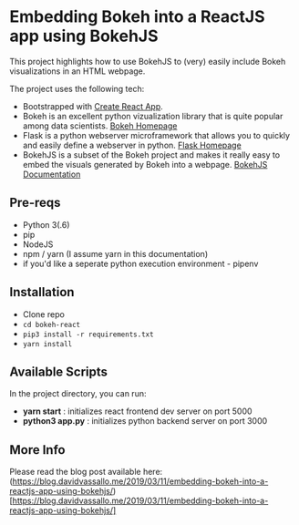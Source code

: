 # Embedding Bokeh into a ReactJS app using BokehJS

This project highlights how to use BokehJS to (very) easily include Bokeh visualizations in an HTML webpage. 

The project uses the following tech:

* Bootstrapped with [Create React App](https://github.com/facebook/create-react-app).
* Bokeh is an excellent python vizualization library that is quite popular among data scientists. [Bokeh Homepage](https://bokeh.pydata.org/en/latest/)
* Flask is a python webserver microframework that allows you to quickly and easily define a webserver in python. [Flask Homepage](http://flask.pocoo.org/)
* BokehJS is a subset of the Bokeh project and makes it really easy to embed the visuals generated by Bokeh into a webpage. [BokehJS Documentation](https://bokeh.pydata.org/en/latest/docs/dev_guide/bokehjs.html)


## Pre-reqs

* Python 3(.6)
* pip
* NodeJS
* npm / yarn (I assume yarn in this documentation)
* if you'd like a seperate python execution environment - pipenv

## Installation

* Clone repo
* `cd bokeh-react`
* `pip3 install -r requirements.txt`
* `yarn install`

## Available Scripts

In the project directory, you can run:

* **yarn start** : initializes react frontend dev server on port 5000
* **python3 app.py** : initializes python backend server on port 3000

## More Info

Please read the blog post available here: (https://blog.davidvassallo.me/2019/03/11/embedding-bokeh-into-a-reactjs-app-using-bokehjs/)[https://blog.davidvassallo.me/2019/03/11/embedding-bokeh-into-a-reactjs-app-using-bokehjs/]